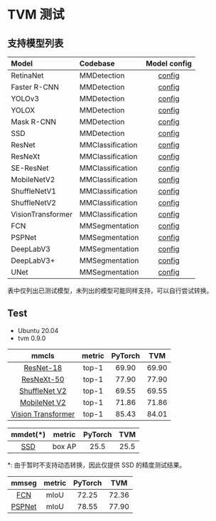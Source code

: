 # TVM 测试

## 支持模型列表

| Model             | Codebase         |                                          Model config                                           |
| :---------------- | :--------------- | :---------------------------------------------------------------------------------------------: |
| RetinaNet         | MMDetection      |        [config](https://github.com/open-mmlab/mmdetection/tree/master/configs/retinanet)        |
| Faster R-CNN      | MMDetection      |       [config](https://github.com/open-mmlab/mmdetection/tree/master/configs/faster_rcnn)       |
| YOLOv3            | MMDetection      |          [config](https://github.com/open-mmlab/mmdetection/tree/master/configs/yolo)           |
| YOLOX             | MMDetection      |          [config](https://github.com/open-mmlab/mmdetection/tree/master/configs/yolox)          |
| Mask R-CNN        | MMDetection      |        [config](https://github.com/open-mmlab/mmdetection/tree/master/configs/mask_rcnn)        |
| SSD               | MMDetection      |           [config](https://github.com/open-mmlab/mmdetection/tree/master/configs/ssd)           |
| ResNet            | MMClassification |       [config](https://github.com/open-mmlab/mmclassification/tree/master/configs/resnet)       |
| ResNeXt           | MMClassification |      [config](https://github.com/open-mmlab/mmclassification/tree/master/configs/resnext)       |
| SE-ResNet         | MMClassification |      [config](https://github.com/open-mmlab/mmclassification/tree/master/configs/seresnet)      |
| MobileNetV2       | MMClassification |    [config](https://github.com/open-mmlab/mmclassification/tree/master/configs/mobilenet_v2)    |
| ShuffleNetV1      | MMClassification |   [config](https://github.com/open-mmlab/mmclassification/tree/master/configs/shufflenet_v1)    |
| ShuffleNetV2      | MMClassification |   [config](https://github.com/open-mmlab/mmclassification/tree/master/configs/shufflenet_v2)    |
| VisionTransformer | MMClassification | [config](https://github.com/open-mmlab/mmclassification/tree/master/configs/vision_transformer) |
| FCN               | MMSegmentation   |         [config](https://github.com/open-mmlab/mmsegmentation/tree/master/configs/fcn)          |
| PSPNet            | MMSegmentation   |        [config](https://github.com/open-mmlab/mmsegmentation/tree/master/configs/pspnet)        |
| DeepLabV3         | MMSegmentation   |      [config](https://github.com/open-mmlab/mmsegmentation/tree/master/configs/deeplabv3)       |
| DeepLabV3+        | MMSegmentation   |    [config](https://github.com/open-mmlab/mmsegmentation/tree/master/configs/deeplabv3plus)     |
| UNet              | MMSegmentation   |         [config](https://github.com/open-mmlab/mmsegmentation/tree/master/configs/unet)         |

表中仅列出已测试模型，未列出的模型可能同样支持，可以自行尝试转换。

## Test

- Ubuntu 20.04
- tvm 0.9.0

|                                                                         mmcls                                                                          | metric | PyTorch |  TVM  |
| :----------------------------------------------------------------------------------------------------------------------------------------------------: | :----: | :-----: | :---: |
|                   [ResNet-18](https://github.com/open-mmlab/mmclassification/tree/master/configs/resnet/resnet18_b32x8_imagenet.py)                    | top-1  |  69.90  | 69.90 |
|               [ResNeXt-50](https://github.com/open-mmlab/mmclassification/tree/master/configs/resnext/resnext50_32x4d_b32x8_imagenet.py)               | top-1  |  77.90  | 77.90 |
| [ShuffleNet V2](https://github.com/open-mmlab/mmclassification/tree/master/configs/shufflenet_v2/shufflenet_v2_1x_b64x16_linearlr_bn_nowd_imagenet.py) | top-1  |  69.55  | 69.55 |
|               [MobileNet V2](https://github.com/open-mmlab/mmclassification/tree/master/configs/mobilenet_v2/mobilenet-v2_8xb32_in1k.py)               | top-1  |  71.86  | 71.86 |
|     [Vision Transformer](https://github.com/open-mmlab/mmclassification/blob/master/configs/vision_transformer/vit-base-p16_ft-64xb64_in1k-384.py)     | top-1  |  85.43  | 84.01 |

|                                        mmdet(\*)                                        | metric | PyTorch | TVM  |
| :-------------------------------------------------------------------------------------: | :----: | :-----: | :--: |
| [SSD](https://github.com/open-mmlab/mmdetection/tree/master/configs/ssd/ssd300_coco.py) | box AP |  25.5   | 25.5 |

\*: 由于暂时不支持动态转换，因此仅提供 SSD 的精度测试结果。

|                                                           mmseg                                                            | metric | PyTorch |  TVM  |
| :------------------------------------------------------------------------------------------------------------------------: | :----: | :-----: | :---: |
|     [FCN](https://github.com/open-mmlab/mmsegmentation/tree/master/configs/fcn/fcn_r50-d8_512x1024_40k_cityscapes.py)      |  mIoU  |  72.25  | 72.36 |
| [PSPNet](https://github.com/open-mmlab/mmsegmentation/tree/master/configs/pspnet/pspnet_r50-d8_512x1024_80k_cityscapes.py) |  mIoU  |  78.55  | 77.90 |
